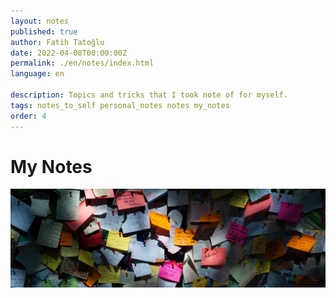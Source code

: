 ```yaml
---
layout: notes
published: true
author: Fatih Tatoğlu
date: 2022-04-08T00:00:00Z
permalink: ./en/notes/index.html
language: en

description: Topics and tricks that I took note of for myself.
tags: notes_to_self personal_notes notes my_notes
order: 4
---
```


# My Notes

![My Notes](../../image/notes.jpg)

